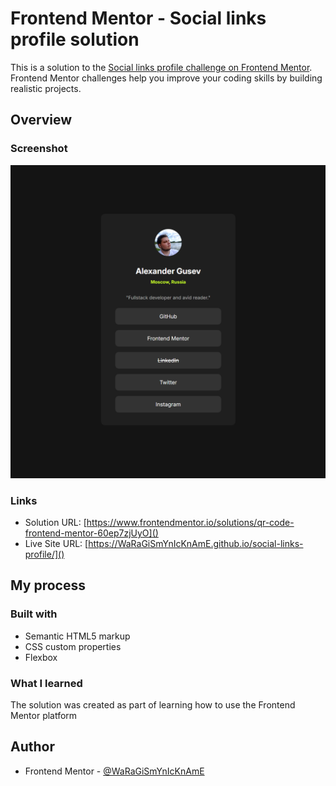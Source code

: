 # Frontend Mentor - Social links profile solution

This is a solution to the [Social links profile challenge on Frontend Mentor](https://www.frontendmentor.io/challenges/social-links-profile-UG32l9m6dQ). Frontend Mentor challenges help you improve your coding skills by building realistic projects.

## Overview

### Screenshot

![](./screenshot.png)

### Links

-   Solution URL: [https://www.frontendmentor.io/solutions/qr-code-frontend-mentor-60ep7zjUyO]()
-   Live Site URL: [https://WaRaGiSmYnIcKnAmE.github.io/social-links-profile/]()

## My process

### Built with

-   Semantic HTML5 markup
-   CSS custom properties
-   Flexbox

### What I learned

The solution was created as part of learning how to use the Frontend Mentor platform

## Author

-   Frontend Mentor - [@WaRaGiSmYnIcKnAmE](https://www.frontendmentor.io/profile/WaRaGiSmYnIcKnAmE)

